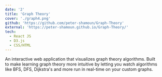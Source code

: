 ```yaml
---
date: '2'
title: 'Graph Theory'
cover: './graph4.png'
github: 'https://github.com/peter-shamoun/Graph-Theory'
external: 'https://peter-shamoun.github.io/Graph-Theory/'
tech:
  - React JS
  - D3.js
  - CSS/HTML
---
```


An interactive web application that visualizes graph theory algorithms. Built to make learning graph theory more intuitive by letting you watch algorithms like BFS, DFS, Dijkstra's and more run in real-time on your custom graphs.

